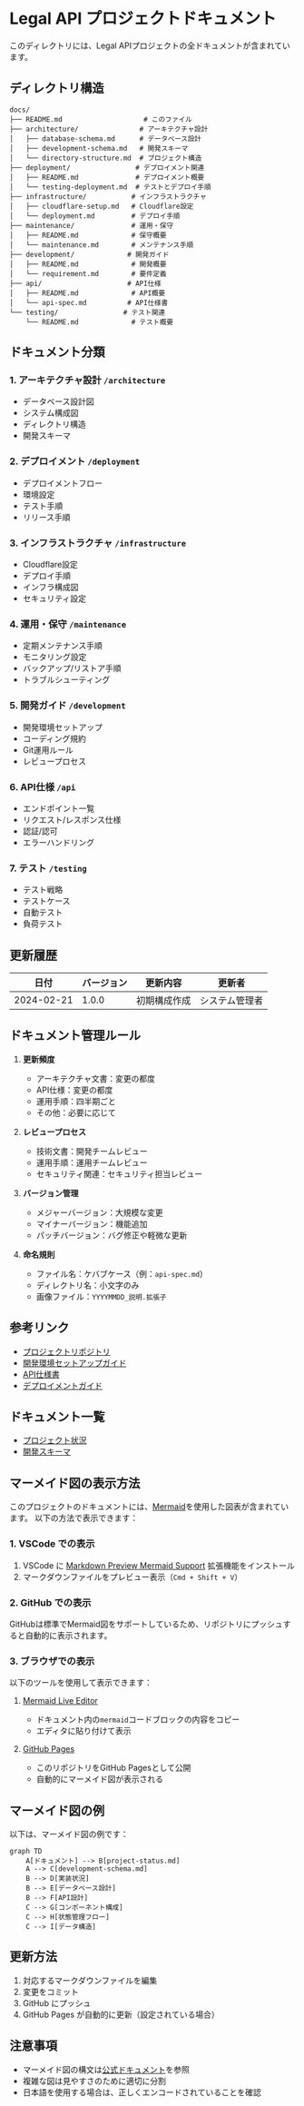 # Legal API プロジェクトドキュメント

このディレクトリには、Legal APIプロジェクトの全ドキュメントが含まれています。

## ディレクトリ構造

```
docs/
├── README.md                    # このファイル
├── architecture/               # アーキテクチャ設計
│   ├── database-schema.md      # データベース設計
│   ├── development-schema.md   # 開発スキーマ
│   └── directory-structure.md  # プロジェクト構造
├── deployment/                # デプロイメント関連
│   ├── README.md              # デプロイメント概要
│   └── testing-deployment.md  # テストとデプロイ手順
├── infrastructure/           # インフラストラクチャ
│   ├── cloudflare-setup.md   # Cloudflare設定
│   └── deployment.md         # デプロイ手順
├── maintenance/              # 運用・保守
│   ├── README.md             # 保守概要
│   └── maintenance.md        # メンテナンス手順
├── development/             # 開発ガイド
│   ├── README.md             # 開発概要
│   └── requirement.md        # 要件定義
├── api/                     # API仕様
│   ├── README.md             # API概要
│   └── api-spec.md          # API仕様書
└── testing/                # テスト関連
    └── README.md             # テスト概要
```

## ドキュメント分類

### 1. アーキテクチャ設計 `/architecture`
- データベース設計図
- システム構成図
- ディレクトリ構造
- 開発スキーマ

### 2. デプロイメント `/deployment`
- デプロイメントフロー
- 環境設定
- テスト手順
- リリース手順

### 3. インフラストラクチャ `/infrastructure`
- Cloudflare設定
- デプロイ手順
- インフラ構成図
- セキュリティ設定

### 4. 運用・保守 `/maintenance`
- 定期メンテナンス手順
- モニタリング設定
- バックアップ/リストア手順
- トラブルシューティング

### 5. 開発ガイド `/development`
- 開発環境セットアップ
- コーディング規約
- Git運用ルール
- レビュープロセス

### 6. API仕様 `/api`
- エンドポイント一覧
- リクエスト/レスポンス仕様
- 認証/認可
- エラーハンドリング

### 7. テスト `/testing`
- テスト戦略
- テストケース
- 自動テスト
- 負荷テスト

## 更新履歴

| 日付 | バージョン | 更新内容 | 更新者 |
|------|------------|----------|---------|
| 2024-02-21 | 1.0.0 | 初期構成作成 | システム管理者 |

## ドキュメント管理ルール

1. **更新頻度**
   - アーキテクチャ文書：変更の都度
   - API仕様：変更の都度
   - 運用手順：四半期ごと
   - その他：必要に応じて

2. **レビュープロセス**
   - 技術文書：開発チームレビュー
   - 運用手順：運用チームレビュー
   - セキュリティ関連：セキュリティ担当レビュー

3. **バージョン管理**
   - メジャーバージョン：大規模な変更
   - マイナーバージョン：機能追加
   - パッチバージョン：バグ修正や軽微な更新

4. **命名規則**
   - ファイル名：ケバブケース（例：`api-spec.md`）
   - ディレクトリ名：小文字のみ
   - 画像ファイル：`YYYYMMDD_説明.拡張子`

## 参考リンク

- [プロジェクトリポジトリ](https://github.com/your-org/legal-api)
- [開発環境セットアップガイド](./development/README.md)
- [API仕様書](./api/api-spec.md)
- [デプロイメントガイド](./deployment/README.md)

## ドキュメント一覧

- [プロジェクト状況](development/project-status.md)
- [開発スキーマ](development/development-schema.md)

## マーメイド図の表示方法

このプロジェクトのドキュメントには、[Mermaid](https://mermaid.js.org/)を使用した図表が含まれています。
以下の方法で表示できます：

### 1. VSCode での表示

1. VSCode に [Markdown Preview Mermaid Support](https://marketplace.visualstudio.com/items?itemName=bierner.markdown-mermaid) 拡張機能をインストール
2. マークダウンファイルをプレビュー表示（`Cmd + Shift + V`）

### 2. GitHub での表示

GitHubは標準でMermaid図をサポートしているため、リポジトリにプッシュすると自動的に表示されます。

### 3. ブラウザでの表示

以下のツールを使用して表示できます：

1. [Mermaid Live Editor](https://mermaid.live/)
   - ドキュメント内の`mermaid`コードブロックの内容をコピー
   - エディタに貼り付けて表示

2. [GitHub Pages](https://pages.github.com/)
   - このリポジトリをGitHub Pagesとして公開
   - 自動的にマーメイド図が表示される

## マーメイド図の例

以下は、マーメイド図の例です：

```mermaid
graph TD
    A[ドキュメント] --> B[project-status.md]
    A --> C[development-schema.md]
    B --> D[実装状況]
    B --> E[データベース設計]
    B --> F[API設計]
    C --> G[コンポーネント構成]
    C --> H[状態管理フロー]
    C --> I[データ構造]
```

## 更新方法

1. 対応するマークダウンファイルを編集
2. 変更をコミット
3. GitHub にプッシュ
4. GitHub Pages が自動的に更新（設定されている場合）

## 注意事項

- マーメイド図の構文は[公式ドキュメント](https://mermaid.js.org/syntax/flowchart.html)を参照
- 複雑な図は見やすさのために適切に分割
- 日本語を使用する場合は、正しくエンコードされていることを確認
